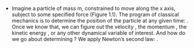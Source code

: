 - Imagine a particle of mass m, constrained to move along the x axis, subject to some specified force (Figure 1.1). The program of classical mechanics is to determine the position of the particle at any given time: . Once we know that, we can figure out the velocity , the momentum , the kinetic energy , or any other dynamical variable of interest. And how do we go about determining ? We apply Newton’s second law: .
